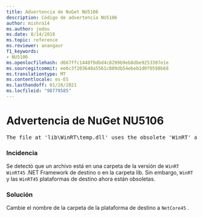 ```yaml
---
title: Advertencia de NuGet NU5106
description: Código de advertencia NU5106
author: mishra14
ms.author: jodou
ms.date: 8/14/2018
ms.topic: reference
ms.reviewer: anangaur
f1_keywords:
- NU5106
ms.openlocfilehash: d667ffc1448f9dbd4c8299b9eb8dbe9253307e1e
ms.sourcegitcommit: ee6c3f203648a5561c809db54ebeb1d0f0598b68
ms.translationtype: MT
ms.contentlocale: es-ES
ms.lasthandoff: 01/26/2021
ms.locfileid: "98779585"
---
```

# <a name="nuget-warning-nu5106"></a>Advertencia de NuGet NU5106
<pre>The file at 'lib\WinRT\temp.dll' uses the obsolete 'WinRT' as the framework folder. Replace 'WinRT' or 'WinRT45' with 'NetCore45'.</pre>

### <a name="issue"></a>Incidencia

Se detectó que un archivo está en una carpeta de la versión de `WinRT` `WinRT45` .NET Framework de destino o en la carpeta lib. Sin embargo, `WinRT` y las `WinRT45` plataformas de destino ahora están obsoletas.


### <a name="solution"></a>Solución

Cambie el nombre de la carpeta de la plataforma de destino a `NetCore45` .

